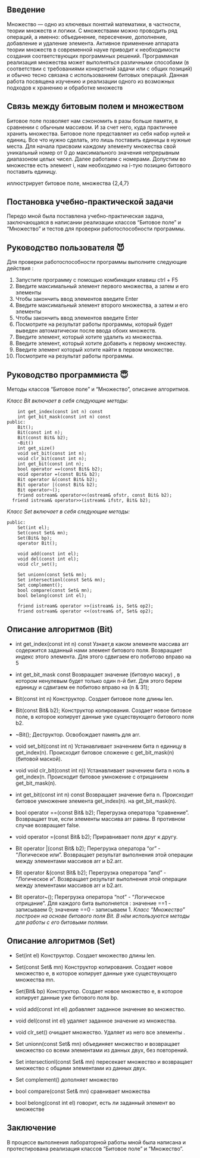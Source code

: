 ## Введение 

Множество — одно из ключевых понятий математики, в частности, теории множеств и логики. С множествами можно проводить ряд операций, а именно: объединение, пересечение, дополнение, добавление и удаление элемента. Активное применение аппарата теории множеств в современной науке приводит к необходимости создания соответствующих программных решений. Программная реализация множества может выполняться различными способами (в соответствии с требованиями конкретной задачи или с общих позиций) и обычно тесно связана с использованием битовых операций. Данная работа посвящена изучению и реализации одного из возможных подходов к хранению и обработке множеств



## Связь между битовым полем и множеством
Битовое поле позволяет нам сэкономить в разы больше памяти, в сравнении с обычным массивом. И за счет него, куда практичнее хранить множества. Битовое поле представляет из себя набор нулей и единиц. Все что нужно сделать, это лишь поставить единицы в нужные места. Для начала присвоим каждому элементу множества свой уникальный номер от 0 до максимального значения непрерывным диапазоном целых чисел. Далее работаем с номерами. Допустим во множестве есть элемент i, нам необходимо на i-тую позицию битового поставить единицу. 



иллюстрирует битовое поле, множества {2,4,7}


## Постановка учебно-практической задачи 
Передо мной была поставлена учебно-практическая задача, заключающаяся в написании реализации классов “Битовое поле” и “Множество” и тестов для проверки работоспособности программы.

## Руководство пользователя :smiling_imp:
Для проверки работоспособности программы выполните следующие действия : 

1. Запустите программу с помощью комбинации клавиш ctrl + F5 
2. Введите максимальный элемент первого множества, а затем и его элементы
3. Чтобы закончить ввод элементов введите Enter
4. Введите максимальный элемент второго множества, а затем и его элементы 
5. Чтобы закончить ввод элементов введите Enter
6. Посмотрите на результат работы программы, который будет выведен автоматически после ввода обоих множеств.
7. Введите элемент, который хотите удалить из множества. 
8. Введите элемент, который хотите добавить к первому множеству.
9. Введите элемент который хотите найти в первом множестве.
10. Посмотрите на результат работы программы.



## Руководство программиста :innocent:
Методы классов “Битовое поле” и “Множество”, описание алгоритмов.

*Класс Bit включает в себя следующие методы:*
```private:
	int get_index(const int n) const
	int get_bit_mask(const int n) const
public:
	Bit();
	Bit(const int n);
	Bit(const Bit& b2);
	~Bit()
	int get_size()
	void set_bit(const int n);
	void clr_bit(const int n);
	int get_bit(const int n);
	bool operator ==(const Bit& b2);
	void operator =(const Bit& b2);
	Bit operator &(const Bit& b2);
	Bit operator |(const Bit& b2);
	Bit operator~();
	friend ostream& operator<<(ostream& ofstr, const Bit& b2);
  friend istream& operator>>(istream& ifstr, Bit& b2);
```
*Класс Set включает в себя следующие методы:*
```
public:
	Set(int el);
	Set(const Set& mn);
	Set(Bit& bp);
	operator Bit();

	void add(const int el);
	void del(const int el);
	void clr_set();

	Set unionn(const Set& mn);
	Set intersectionl(const Set& mn);
	Set complement();
	bool compare(const Set& mn);
	bool belong(const int el);

	friend istream& operator >>(istream& is, Set& op2);
	friend ostream& operator <<(ostream& of, Set& op2);
```

## Описание алгоритмов (Bit)
+ int get_index(const int n) const  Узнает,в каком элементе массива arr содержится заданный нами элемент битового поля. Возвращает индекс этого элемента. Для этого сдвигаем его побитово вправо на 5

+ int get_bit_mask const Возвращает значение (битовую маску) , в котором ненулевым будет только один n-й бит. 
Для этого берем единицу и сдвигаем ее побитово вправо на (n & 31);

+ Bit(const int n) Конструктор. Создает битовое поле длины len. 

+ Bit(const Bit& b2); Конструктор копирования. Создает новое битовое поле, в которое копирует данные уже существующего битового поля b2. 

+ ~Bit(); Деструктор. Освобождает память для arr. 

+ void set_bit(const int n) Устанавливает значением бита n единицу в get_index(n). Происходит битовое сложение с get_bit_mask(n) (битовой маской). 

+ void void clr_bit(const int n)) Устанавливает значением бита n ноль в get_index(n. Происходит битовое умножение с отрицанием  get_bit_mask(n). 

+ int get_bit(const int n) const Возвращает значение бита n. Происходит битовое умножение элемента get_index(n). на get_bit_mask(n). 


+ bool operator ==(const Bit& b2); Перегрузка оператора “сравнение”. Возвращает true, если элементы массива arr равны. В противном случае возвращает false. 

+ void operator =(const Bit& b2); Приравнивает поля друг к другу.

+ Bit operator |(const Bit& b2); Перегрузка оператора “or” - “Логическое или”. Возвращает результат выполнения этой операции между элементами массивов arr и b2.arr. 

+ Bit operator &(const Bit& b2);  Перегрузка оператора “and” - “Логическое и”. Возвращает результат выполнения этой операции между элементами массивов arr и b2.arr. 

+ Bit operator~(); Перегрузка оператора “not” - “Логическое отрицание”. Для каждого бита выполняется : значение ==1 - записываем 0; значение ==0 - записываем 1. 
*Класс “Множество” построен на основе битового поля Bit. В нём используются методы для работы с его битовыми полями.*

## Описание алгоритмов (Set)
+ Set(int el) Конструктор. Создает множество длины len.

+ Set(const Set& mn)	 Конструктор копирования. Создает новое множество е, в которое копирует данные уже существующего множества mn.

+ Set(Bit& bp) Конструктор. Создает новое множество е, в которое копирует данные уже битового поля bp.

+ void add(const int el) добавляет заданное значение во множество.

+ void del(const int el) удаляет заданное значение из множества.

+ void clr_set() очищает множество. Удаляет из него все элементы .

+ Set unionn(const Set& mn) объединяет множество и возвращает множество со всеми элементами из данных двух, без повторений.

+ Set intersectionl(const Set& mn) пересекает множество и возвращает множество с общими элементами из данных двух.

+ Set complement() дополняет множество

+ bool compare(const Set& mn) сравнивает множества

+ bool belong(const int el) говорит, есть ли заданный элемент во множестве



## Заключение 
В процессе выполнения лабораторной работы мной была написана и протестирована реализация классов “Битовое поле” и “Множество”. 
